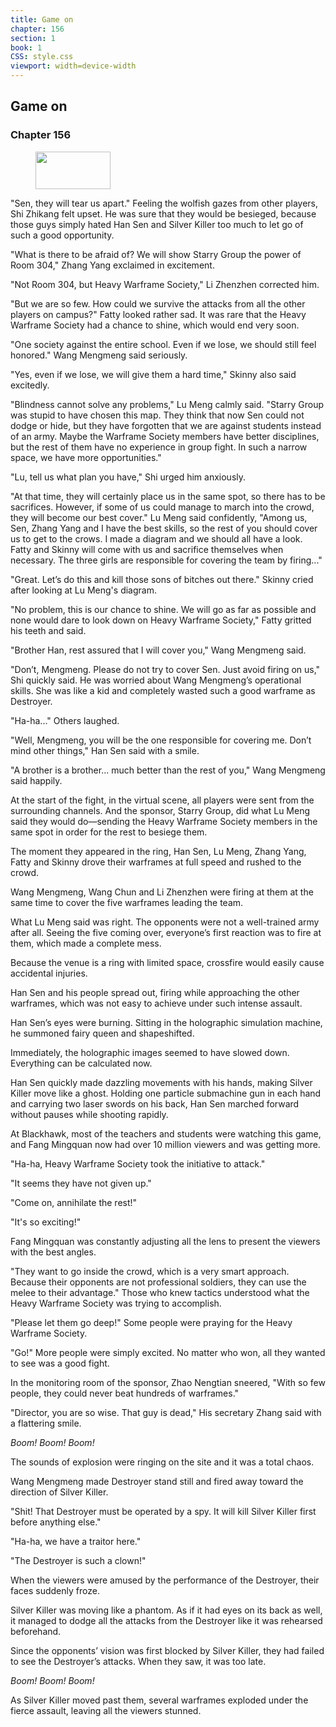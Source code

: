 ```yaml
---
title: Game on
chapter: 156
section: 1
book: 1
CSS: style.css
viewport: width=device-width
---
```


## Game on

### Chapter 156

<figure>
	<img src="../Images/gem.gif" alt="" id="gem" width="120" height="60" />
</figure>

"Sen, they will tear us apart." Feeling the wolfish gazes from other players, Shi Zhikang felt upset. He was sure that they would be besieged, because those guys simply hated Han Sen and Silver Killer too much to let go of such a good opportunity.

"What is there to be afraid of? We will show Starry Group the power of Room 304," Zhang Yang exclaimed in excitement.

"Not Room 304, but Heavy Warframe Society," Li Zhenzhen corrected him.

"But we are so few. How could we survive the attacks from all the other players on campus?" Fatty looked rather sad. It was rare that the Heavy Warframe Society had a chance to shine, which would end very soon.

"One society against the entire school. Even if we lose, we should still feel honored." Wang Mengmeng said seriously.

"Yes, even if we lose, we will give them a hard time," Skinny also said excitedly.

"Blindness cannot solve any problems," Lu Meng calmly said. "Starry Group was stupid to have chosen this map. They think that now Sen could not dodge or hide, but they have forgotten that we are against students instead of an army. Maybe the Warframe Society members have better disciplines, but the rest of them have no experience in group fight. In such a narrow space, we have more opportunities."

"Lu, tell us what plan you have," Shi urged him anxiously.

"At that time, they will certainly place us in the same spot, so there has to be sacrifices. However, if some of us could manage to march into the crowd, they will become our best cover." Lu Meng said confidently, "Among us, Sen, Zhang Yang and I have the best skills, so the rest of you should cover us to get to the crows. I made a diagram and we should all have a look. Fatty and Skinny will come with us and sacrifice themselves when necessary. The three girls are responsible for covering the team by firing..."

"Great. Let’s do this and kill those sons of bitches out there." Skinny cried after looking at Lu Meng's diagram.

"No problem, this is our chance to shine. We will go as far as possible and none would dare to look down on Heavy Warframe Society," Fatty gritted his teeth and said.

"Brother Han, rest assured that I will cover you," Wang Mengmeng said.

"Don’t, Mengmeng. Please do not try to cover Sen. Just avoid firing on us," Shi quickly said. He was worried about Wang Mengmeng’s operational skills. She was like a kid and completely wasted such a good warframe as Destroyer.

"Ha-ha..." Others laughed.

"Well, Mengmeng, you will be the one responsible for covering me. Don’t mind other things," Han Sen said with a smile.

"A brother is a brother... much better than the rest of you," Wang Mengmeng said happily.

At the start of the fight, in the virtual scene, all players were sent from the surrounding channels. And the sponsor, Starry Group, did what Lu Meng said they would do—sending the Heavy Warframe Society members in the same spot in order for the rest to besiege them.

The moment they appeared in the ring, Han Sen, Lu Meng, Zhang Yang, Fatty and Skinny drove their warframes at full speed and rushed to the crowd.

Wang Mengmeng, Wang Chun and Li Zhenzhen were firing at them at the same time to cover the five warframes leading the team.

What Lu Meng said was right. The opponents were not a well-trained army after all. Seeing the five coming over, everyone’s first reaction was to fire at them, which made a complete mess.

Because the venue is a ring with limited space, crossfire would easily cause accidental injuries.

Han Sen and his people spread out, firing while approaching the other warframes, which was not easy to achieve under such intense assault.

Han Sen’s eyes were burning. Sitting in the holographic simulation machine, he summoned fairy queen and shapeshifted.

Immediately, the holographic images seemed to have slowed down. Everything can be calculated now.

Han Sen quickly made dazzling movements with his hands, making Silver Killer move like a ghost. Holding one particle submachine gun in each hand and carrying two laser swords on his back, Han Sen marched forward without pauses while shooting rapidly.

At Blackhawk, most of the teachers and students were watching this game, and Fang Mingquan now had over 10 million viewers and was getting more.

"Ha-ha, Heavy Warframe Society took the initiative to attack."

"It seems they have not given up."

"Come on, annihilate the rest!"

"It's so exciting!"

Fang Mingquan was constantly adjusting all the lens to present the viewers with the best angles.

"They want to go inside the crowd, which is a very smart approach. Because their opponents are not professional soldiers, they can use the melee to their advantage." Those who knew tactics understood what the Heavy Warframe Society was trying to accomplish.

"Please let them go deep!" Some people were praying for the Heavy Warframe Society.

"Go!" More people were simply excited. No matter who won, all they wanted to see was a good fight.

In the monitoring room of the sponsor, Zhao Nengtian sneered, "With so few people, they could never beat hundreds of warframes."

"Director, you are so wise. That guy is dead," His secretary Zhang said with a flattering smile.

*Boom!* *Boom!* *Boom!*

The sounds of explosion were ringing on the site and it was a total chaos.

Wang Mengmeng made Destroyer stand still and fired away toward the direction of Silver Killer.

"Shit! That Destroyer must be operated by a spy. It will kill Silver Killer first before anything else."

"Ha-ha, we have a traitor here."

"The Destroyer is such a clown!"

When the viewers were amused by the performance of the Destroyer, their faces suddenly froze.

Silver Killer was moving like a phantom. As if it had eyes on its back as well, it managed to dodge all the attacks from the Destroyer like it was rehearsed beforehand.

Since the opponents’ vision was first blocked by Silver Killer, they had failed to see the Destroyer’s attacks. When they saw, it was too late.

*Boom!* *Boom!* *Boom!*

As Silver Killer moved past them, several warframes exploded under the fierce assault, leaving all the viewers stunned.